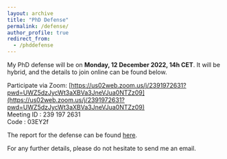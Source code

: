 ```yaml
---
layout: archive
title: "PhD Defense"
permalink: /defense/
author_profile: true
redirect_from:
  - /phddefense
---
```


My PhD defense will be on **Monday, 12 December 2022, 14h CET**. It will be hybrid, and the details to join online can be found below.

Participate via Zoom:
[https://us02web.zoom.us/j/2391972631?pwd=UWZ5dzJycWt3aXBVa3JneVJua0NTZz09](https://us02web.zoom.us/j/2391972631?pwd=UWZ5dzJycWt3aXBVa3JneVJua0NTZz09) <br>
Meeting ID : 239 197 2631 <br>
Code : 03EY2f



The report for the defense can be found [here](defense/Amrita_report.pdf).

For any further details, please do not hesitate to send me an email.

